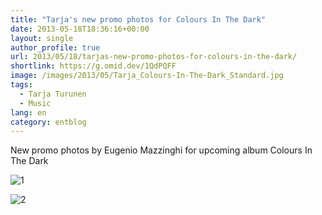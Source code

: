 ```yaml
---
title: "Tarja's new promo photos for Colours In The Dark"
date: 2013-05-18T18:36:16+00:00
layout: single
author_profile: true
url: 2013/05/18/tarjas-new-promo-photos-for-colours-in-the-dark/
shortlink: https://g.omid.dev/1QdPQFF
image: /images/2013/05/Tarja_Colours-In-The-Dark_Standard.jpg
tags:
  - Tarja Turunen
  - Music
lang: en
category: entblog
---
```

New promo photos by Eugenio Mazzinghi for upcoming album Colours In The Dark

![1](/images/2013/05/Tarja_Colours-In-The-Dark_Standard.jpg)

![2](/images/2013/05/tarjacoloursspecial.jpg)
